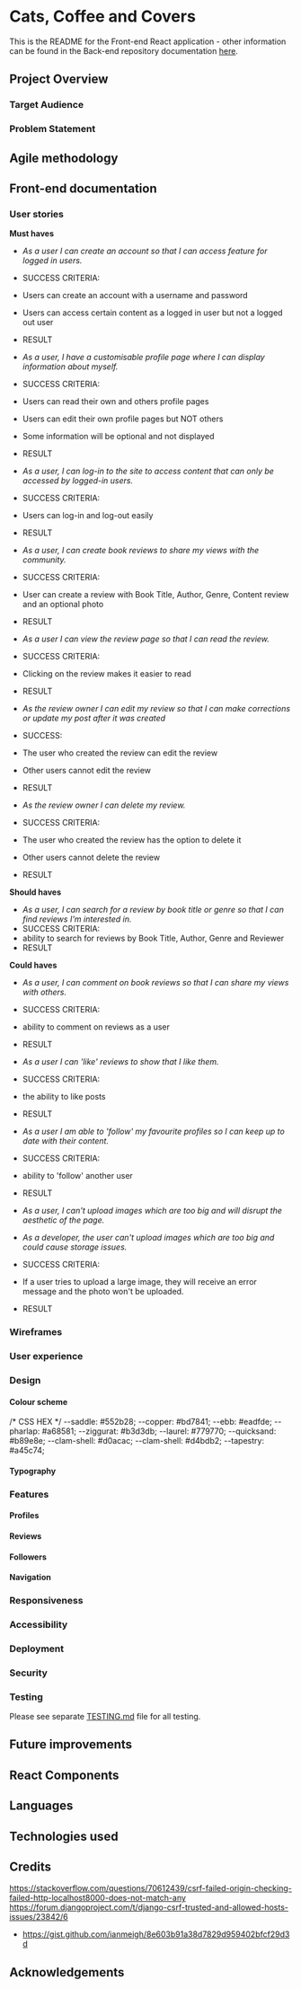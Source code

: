 # Cats, Coffee and Covers
This is the README for the Front-end React application - other information can be found in the Back-end repository documentation [here](https://github.com/elamont174/catscoffeecovers).

## Project Overview


### Target Audience

### Problem Statement

## Agile methodology

## Front-end documentation
### User stories
**Must haves**

- *As a user I can create an account so that I can access feature for logged in users.*
- SUCCESS CRITERIA:
- Users can create an account with a username and password
- Users can access certain content as a logged in user but not a logged out user
- RESULT

- *As a user, I have a customisable profile page where I can display information about myself.*
- SUCCESS CRITERIA:
- Users can read their own and others profile pages
- Users can edit their own profile pages but NOT others
- Some information will be optional and not displayed
- RESULT

- *As a user, I can log-in to the site to access content that can only be accessed by logged-in users.*
- SUCCESS CRITERIA:
- Users can log-in and log-out easily
- RESULT

- *As a user, I can create book reviews to share my views with the community.*
- SUCCESS CRITERIA:
- User can create a review with Book Title, Author, Genre, Content review and an optional photo
- RESULT

- *As a user I can view the review page so that I can read the review.*
- SUCCESS CRITERIA:
- Clicking on the review makes it easier to read
- RESULT

- *As the review owner I can edit my review so that I can make corrections or update my post after it was created*
- SUCCESS:
- The user who created the review can edit the review
- Other users cannot edit the review
- RESULT

- *As the review owner I can delete my review.*
- SUCCESS CRITERIA:
- The user who created the review has the option to delete it
- Other users cannot delete the review
- RESULT

**Should haves**

- *As a user, I can search for a review by book title or genre so that I can find reviews I'm interested in.*
- SUCCESS CRITERIA:
- ability to search for reviews by Book Title, Author, Genre and Reviewer
- RESULT

**Could haves**

- *As a user, I can comment on book reviews so that I can share my views with others.*
- SUCCESS CRITERIA:
- ability to comment on reviews as a user
- RESULT

- *As a user I can 'like' reviews to show that I like them.*
- SUCCESS CRITERIA:
- the ability to like posts
- RESULT

- *As a user I am able to 'follow' my favourite profiles so I can keep up to date with their content.*
- SUCCESS CRITERIA:
- ability to 'follow' another user
- RESULT

- *As a user, I can't upload images which are too big and will disrupt the aesthetic of the page.*
- *As a developer, the user can't upload images which are too big and could cause storage issues.*
- SUCCESS CRITERIA:
- If a user tries to upload a large image, they will receive an error message and the photo won't be uploaded.
- RESULT

### Wireframes 

### User experience
### Design
#### Colour scheme

/* CSS HEX */
 --saddle: #552b28;
--copper: #bd7841;
--ebb: #eadfde;
--pharlap: #a68581;
--ziggurat: #b3d3db;
--laurel: #779770;
--quicksand: #b89e8e;
--clam-shell: #d0acac;
--clam-shell: #d4bdb2;
--tapestry: #a45c74;

#### Typography

### Features

#### Profiles

#### Reviews

#### Followers

#### Navigation

### Responsiveness

### Accessibility

### Deployment

### Security

### Testing 
Please see separate [TESTING.md](TESTING.md) file for all testing.

## Future improvements

## React Components

## Languages

## Technologies used

## Credits
https://stackoverflow.com/questions/70612439/csrf-failed-origin-checking-failed-http-localhost8000-does-not-match-any
https://forum.djangoproject.com/t/django-csrf-trusted-and-allowed-hosts-issues/23842/6
- https://gist.github.com/ianmeigh/8e603b91a38d7829d959402bfcf29d3d

## Acknowledgements 


